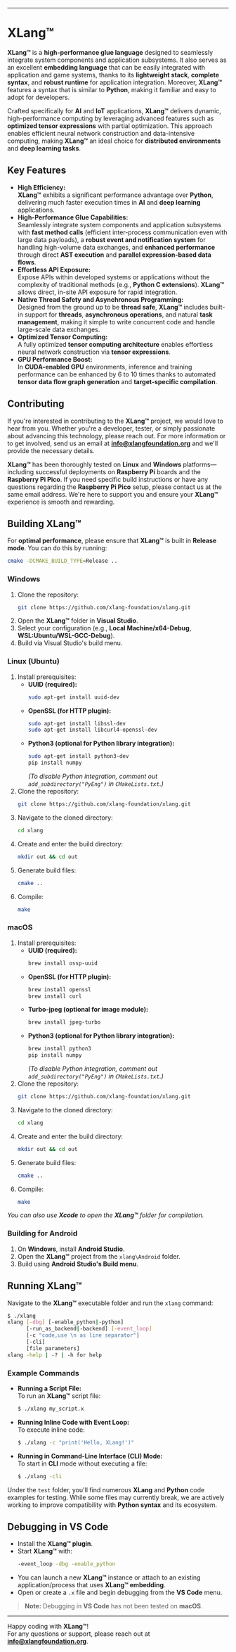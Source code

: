 
---

# **XLang™**

**XLang™** is a **high-performance glue language** designed to seamlessly integrate system components and application subsystems. It also serves as an excellent **embedding language** that can be easily integrated with application and game systems, thanks to its **lightweight stack**, **complete syntax**, and **robust runtime** for application integration. Moreover, **XLang™** features a syntax that is similar to **Python**, making it familiar and easy to adopt for developers.

Crafted specifically for **AI** and **IoT** applications, **XLang™** delivers dynamic, high-performance computing by leveraging advanced features such as **optimized tensor expressions** with partial optimization. This approach enables efficient neural network construction and data-intensive computing, making **XLang™** an ideal choice for **distributed environments** and **deep learning tasks**.

## **Key Features**

- **High Efficiency:**  
  **XLang™** exhibits a significant performance advantage over **Python**, delivering much faster execution times in **AI** and **deep learning** applications.
- **High-Performance Glue Capabilities:**  
  Seamlessly integrate system components and application subsystems with **fast method calls** (efficient inter-process communication even with large data payloads), a **robust event and notification system** for handling high-volume data exchanges, and **enhanced performance** through direct **AST execution** and **parallel expression-based data flows**.
- **Effortless API Exposure:**  
  Expose APIs within developed systems or applications without the complexity of traditional methods (e.g., **Python C extensions**). **XLang™** allows direct, in-site API exposure for rapid integration.
- **Native Thread Safety and Asynchronous Programming:**  
  Designed from the ground up to be **thread safe**, **XLang™** includes built-in support for **threads**, **asynchronous operations**, and natural **task management**, making it simple to write concurrent code and handle large-scale data exchanges.
- **Optimized Tensor Computing:**  
  A fully optimized **tensor computing architecture** enables effortless neural network construction via **tensor expressions**.
- **GPU Performance Boost:**  
  In **CUDA-enabled GPU** environments, inference and training performance can be enhanced by 6 to 10 times thanks to automated **tensor data flow graph generation** and **target-specific compilation**.

## **Contributing**

If you're interested in contributing to the **XLang™** project, we would love to hear from you. Whether you're a developer, tester, or simply passionate about advancing this technology, please reach out. For more information or to get involved, send us an email at [**info@xlangfoundation.org**](mailto:info@xlangfoundation.org) and we'll provide the necessary details.

**XLang™** has been thoroughly tested on **Linux** and **Windows** platforms—including successful deployments on **Raspberry Pi** boards and the **Raspberry Pi Pico**. If you need specific build instructions or have any questions regarding the **Raspberry Pi Pico** setup, please contact us at the same email address. We're here to support you and ensure your **XLang™** experience is smooth and rewarding.

## **Building XLang™**

For **optimal performance**, please ensure that **XLang™** is built in **Release mode**. You can do this by running:

```bash
cmake -DCMAKE_BUILD_TYPE=Release ..
```

### **Windows**

1. Clone the repository:
    ```bash
    git clone https://github.com/xlang-foundation/xlang.git
    ```
2. Open the **XLang™** folder in **Visual Studio**.
3. Select your configuration (e.g., **Local Machine/x64-Debug**, **WSL:Ubuntu/WSL-GCC-Debug**).
4. Build via Visual Studio's build menu.

### **Linux (Ubuntu)**

1. Install prerequisites:
    - **UUID (required):**
      ```bash
      sudo apt-get install uuid-dev
      ```
    - **OpenSSL (for HTTP plugin):**
      ```bash
      sudo apt-get install libssl-dev
      sudo apt-get install libcurl4-openssl-dev
      ```
    - **Python3 (optional for Python library integration):**
      ```bash
      sudo apt-get install python3-dev
      pip install numpy
      ```
      *(To disable Python integration, comment out `add_subdirectory("PyEng")` in `CMakeLists.txt`.)*
2. Clone the repository:
    ```bash
    git clone https://github.com/xlang-foundation/xlang.git
    ```
3. Navigate to the cloned directory:
    ```bash
    cd xlang
    ```
4. Create and enter the build directory:
    ```bash
    mkdir out && cd out
    ```
5. Generate build files:
    ```bash
    cmake ..
    ```
6. Compile:
    ```bash
    make
    ```

### **macOS**

1. Install prerequisites:
    - **UUID (required):**
      ```bash
      brew install ossp-uuid
      ```
    - **OpenSSL (for HTTP plugin):**
      ```bash
      brew install openssl
      brew install curl
      ```
    - **Turbo-jpeg (optional for image module):**
      ```bash
      brew install jpeg-turbo
      ```
    - **Python3 (optional for Python library integration):**
      ```bash
      brew install python3
      pip install numpy
      ```
      *(To disable Python integration, comment out `add_subdirectory("PyEng")` in `CMakeLists.txt`.)*
2. Clone the repository:
    ```bash
    git clone https://github.com/xlang-foundation/xlang.git
    ```
3. Navigate to the cloned directory:
    ```bash
    cd xlang
    ```
4. Create and enter the build directory:
    ```bash
    mkdir out && cd out
    ```
5. Generate build files:
    ```bash
    cmake ..
    ```
6. Compile:
    ```bash
    make
    ```

*You can also use **Xcode** to open the **XLang™** folder for compilation.*

### **Building for Android**

1. On **Windows**, install **Android Studio**.
2. Open the **XLang™** project from the `xlang\Android` folder.
3. Build using **Android Studio's Build menu**.

## **Running XLang™**

Navigate to the **XLang™** executable folder and run the `xlang` command:

```bash
$ ./xlang
xlang [-dbg] [-enable_python|-python]
      [-run_as_backend|-backend] [-event_loop]
      [-c "code,use \n as line separator"]
      [-cli]
      [file parameters]
xlang -help | -? | -h for help
```

### **Example Commands**

- **Running a Script File:**  
  To run an **XLang™** script file:
  ```bash
  $ ./xlang my_script.x
  ```

- **Running Inline Code with Event Loop:**  
  To execute inline code:
  ```bash
  $ ./xlang -c "print('Hello, XLang!')"
  ```

- **Running in Command-Line Interface (CLI) Mode:**  
  To start in **CLI** mode without executing a file:
  ```bash
  $ ./xlang -cli
  ```

Under the `test` folder, you'll find numerous **XLang** and **Python** code examples for testing. While some files may currently break, we are actively working to improve compatibility with **Python syntax** and its ecosystem.

## **Debugging in VS Code**

- Install the **XLang™ plugin**.
- Start **XLang™** with:
  ```bash
  -event_loop -dbg -enable_python
  ```
- You can launch a new **XLang™** instance or attach to an existing application/process that uses **XLang™ embedding**.
- Open or create a `.x` file and begin debugging from the **VS Code** menu.

> **Note:** Debugging in **VS Code** has not been tested on **macOS**.

---

Happy coding with **XLang™**!  
For any questions or support, please reach out at [**info@xlangfoundation.org**](mailto:info@xlangfoundation.org).
